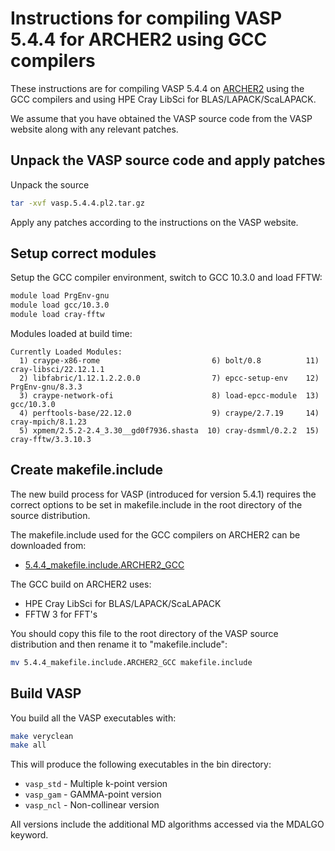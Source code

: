 Instructions for compiling VASP 5.4.4 for ARCHER2 using GCC compilers
====================================================================

These instructions are for compiling VASP 5.4.4 on [ARCHER2](https://www.archer2.ac.uk)
using the GCC compilers and using HPE Cray LibSci for BLAS/LAPACK/ScaLAPACK.

We assume that you have obtained the VASP source code from the VASP website along
with any relevant patches.

Unpack the VASP source code and apply patches
---------------------------------------------

Unpack the source

```bash
tar -xvf vasp.5.4.4.pl2.tar.gz
```

Apply any patches according to the instructions on the VASP website.

Setup correct modules
---------------------

Setup the GCC compiler environment, switch to GCC 10.3.0 and load FFTW:

```bash
module load PrgEnv-gnu
module load gcc/10.3.0
module load cray-fftw
```

Modules loaded at build time:

```
Currently Loaded Modules:
  1) craype-x86-rome                         6) bolt/0.8          11) cray-libsci/22.12.1.1
  2) libfabric/1.12.1.2.2.0.0                7) epcc-setup-env    12) PrgEnv-gnu/8.3.3
  3) craype-network-ofi                      8) load-epcc-module  13) gcc/10.3.0
  4) perftools-base/22.12.0                  9) craype/2.7.19     14) cray-mpich/8.1.23
  5) xpmem/2.5.2-2.4_3.30__gd0f7936.shasta  10) cray-dsmml/0.2.2  15) cray-fftw/3.3.10.3

```

Create makefile.include
-----------------------

The new build process for VASP (introduced for version 5.4.1) requires the
correct options to be set in makefile.include in the root directory of the
source distribution.

The makefile.include used for the GCC compilers on ARCHER2 can be downloaded from:

* [5.4.4_makefile.include.ARCHER2_GCC](5.4.4_makefile.include.ARCHER2_GCC)

The GCC build on ARCHER2 uses:

* HPE Cray LibSci for BLAS/LAPACK/ScaLAPACK
* FFTW 3 for FFT's

You should copy this file to the root directory of the VASP source distribution
and then rename it to "makefile.include":

```bash
mv 5.4.4_makefile.include.ARCHER2_GCC makefile.include
```

Build VASP
----------

You build all the VASP executables with:

```bash
make veryclean
make all
```

This will produce the following executables in the bin directory:

* `vasp_std` - Multiple k-point version
* `vasp_gam` - GAMMA-point version
* `vasp_ncl` - Non-collinear version

All versions include the additional MD algorithms accessed via the MDALGO keyword.


